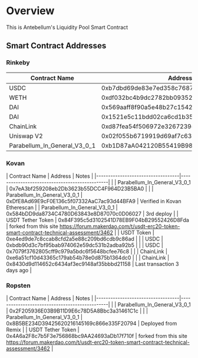 # Overview

This is Antebellum's Liquidity Pool Smart Contract

## Smart Contract Addresses

### Rinkeby


|   Contract Name   |   Address |
|-----------------------------------|-----------------------------------------------|   
|   USDC    |   0xb7dbd69de83e7ed358c7687c1c1970e5dd121818  |
|   WETH    |   0xdf032bc4b9dc2782bb09352007d4c57b75160b15  |
|   DAI     |   0x569aaff8f90a5e48b27c154249ee5a08ed0c44e2  |
|   DAI     |   0x1521e5c11bdd02ca6cd1b35a34e176d87d9bdcd2  |
|   ChainLink   |   0xd87fea54f506972e3267239ec8e159548892074a  |
|   Uniswap V2  |   0x02f055b6719919d69af7c63c8ab4abb380383925  | 
| Parabellum_In_General_V3_0_1    |   0xb1D87aA042120B55419B980D81B6e9C7caE5aA5f  |

### Kovan

|   Contract Name   |   Address |   Notes                                       |
|-----------------------------------|-----------------------------------------------| |
| Parabellum_In_General_V3_0_1    |   0x7eA3bf259208eb2Db3623b55DCC4F964D23B5BA0  | |
|                   Parabellum_In_General_V3_0_1              | 0xDfE8Ad69E9cF0E136c5f07332AaC7ac93d44BFA9  | Verified in Kovan Etherescan |
| Parabellum_In_General_V3_0_1  |   0x584bDD9da8734C4780D63843e8D87070c0D06027  |   3rd deploy  |
| USDT Tether Token               | 0x84F395c5d3102541D78EB9F04bB29552426D8Fda    | forked from this site https://forum.makerdao.com/t/usdt-erc20-token-smart-contract-technical-assessment/3462 |
| USDT Token        | 0xe4ed9de7c8ccab8cfd2a5e88c209bd6cdb9c86ad                    |   |
| USDC              | 0xbdb90d3c7bf95bab974062e59dc531b2adba92b5                    |   |
|   USDC            |   0x7079f3762805cff9c979a5bdc6f5648bcfee76c8                  |   |
|   ChainLink       |   0xe6a51cf10d43365c179ab54b78e0d875b1364dc0                  |   |
| ChainLink         |   0x8430d9d114652c6434af3ec9148af35bbbd21158                  |   Last transaction 3 days ago |


### Ropsten

|   Contract Name   |   Address |   Notes                                       |
|-----------------------------------|-----------------------------------------------| |
|   Parabellum_In_General_V3_0_1         |   0x2F205936E03B9B11D9E6c78D5A8Bbc3a31461C1c  |   |
|    Parabellum_In_General_V3_0_1                                   | 0x8B5BE234D39425620216145169c866e335F20794    | Deployed from Remix   |
| USDT Tether Token               | 0x4A6a2F8c7b5F3e756868bc9AA24693aDb17f710f    | forked from this site https://forum.makerdao.com/t/usdt-erc20-token-smart-contract-technical-assessment/3462 |



  

